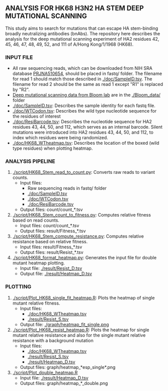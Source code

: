 ## ANALYSIS FOR HK68 H3N2 HA STEM DEEP MUTATIONAL SCANNING
This study aims to search for mutations that can escape HA stem-binding broadly neutralizing antibodies (bnAbs). The repository here describes the analysis for the deep mutational scanning experiment of HA2 residues 42, 45, 46, 47, 48, 49, 52, and 111 of A/Hong Kong/1/1968 (HK68).

### INPUT FILE
* All raw sequencing reads, which can be downloaded from NIH SRA database [PRJNA510654](https://www.ncbi.nlm.nih.gov/bioproject/PRJNA510654), should be placed in fastq/ folder. The filename for read 1 should match those described in [./doc/SampleID.tsv](./doc/SampleID.tsv). The filename for read 2 should be the same as read 1 except "R1" is replaced by "R2".
* [Deep mutational scanning data from Bloom lab](https://github.com/jbloomlab/HA\_stalkbnAb\_MAP) are in the [./Bloom\_data/](./Bloom\_data/) folder
* [./doc/SampleID.tsv](./doc/SampleID.tsv): Describes the sample identity for each fastq file.
* [./doc/WTCodon.tsv](./doc/WTCodon.tsv): Describes the wild type nucleotide sequence for the residues of interest
* [./doc/ResiBarcode.tsv](./doc/ResiBarcode.tsv): Describes the nucleotide sequence for HA2 residues 43, 44, 50, and 112, which serves as an internal barcode. Silent mutations were introduced into HA2 residues 43, 44, 50, and 112, to index which residues were being randomized. 
* [./doc/HK68\_WTheatmap.tsv](./doc/HK68\_WTheatmap.tsv): Describes the location of the boxed (wild type residues) when plotting heatmap.

### ANALYSIS PIPELINE
1. [./script/HK68\_Stem\_read\_to\_count.py](./script/HK68_Stem_read_to_count.py): Converts raw reads to variant counts.
    - Input files: 
      - Raw sequencing reads in fastq/ folder
      - [./doc/SampleID.tsv](./doc/SampleID.tsv)
      - [./doc/WTCodon.tsv](./doc/WTCodon.tsv)
      - [./doc/ResiBarcode.tsv](./doc/ResiBarcode.tsv)
    - Output files: count/count\_\*.tsv
2. [./script/HK68\_Stem\_count\_to\_fitness.py](./script/HK68_Stem_count_to_fitness.py): Computes relative fitness based on read counts.
    - Input files: count/count\_\*.tsv
    - Output files: result/Fitness\_\*.tsv
3. [./script/HK68\_Stem\_compute\_resistance.py](./script/HK68\_Stem\_compute\_resistance.py): Computes relative resistance based on relative fitness.
    - Input files: result/Fitness\_\*.tsv
    - Output files: result/Resist\_\*.tsv
4. [./script/HK68\_format\_heatmap.py](./script/HK68\_format\_heatmap.py): Generates the input file for double mutant heatmap plotting.
    - Input file: [./result/Resist\_D.tsv](./result/Resist\_D.tsv)
    - Output file: [./result/Heatmap\_D.tsv](./result/Heatmap\_D.tsv)

### PLOTTING
1. [./script/Plot\_HK68\_single\_fit\_heatmap.R](./script/Plot\_HK68\_single\_fit\_heatmap.R): Plots the heatmap of single mutant relative fitness.
    - Input files:
      - [./doc/HK68\_WTheatmap.tsv](./doc/HK68\_WTheatmap.tsv)
      - [./result/Resist\_S.tsv](./result/Resist\_S.tsv)
    - Output file: [./graph/heatmap\_fit\_single.png](./graph/heatmap\_fit\_single.png)
2. [./script/Plot\_HK68\_resist\_heatmap.R](./script/Plot\_HK68\_resist\_heatmap.R): Plots the heatmap for single mutant relative resistance and also for the single mutant relative resistance with a background mutation
    - Input files:
      - [./doc/HK68\_WTheatmap.tsv](./doc/HK68\_WTheatmap.tsv)
      - [./result/Resist\_S.tsv](./result/Resist\_S.tsv)
      - [./result/Heatmap\_D.tsv](./result/Heatmap\_D.tsv)
    - Output files: graph/heatmap\_\*esp\_single\*.png
3. [./script/Plot\_double\_heatmap.R](./script/Plot\_double\_heatmap.R)
    - Input file: [./result/Heatmap\_D.tsv](./result/Heatmap\_D.tsv)
    - Output files: graph/heatmap\_\*\_double.png
